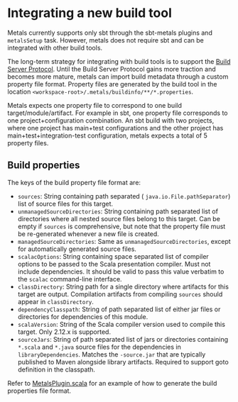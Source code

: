 # Integrating a new build tool

Metals currently supports only sbt through the sbt-metals plugins and
`metalsSetup` task. However, metals does not require sbt and can be integrated
with other build tools.

The long-term strategy for integrating with build tools is to support the
[Build Server Protocol](https://github.com/scalacenter/bsp/blob/master/docs/bsp.md).
Until the Build Server Protocol gains more traction and becomes more mature,
metals can import build metadata through a custom property file format. Property
files are generated by the build tool in the location
`<workspace-root>/.metals/buildinfo/**/*.properties`.

Metals expects one property file to correspond to one build
target/module/artifact. For example in sbt, one property file corresponds to one
project+configuration combination. An sbt build with two projects, where one
project has main+test configurations and the other project has
main+test+integration-test configuration, metals expects a total of 5 property
files.

## Build properties

The keys of the build property file format are:

* `sources`: String containing path separated ( `java.io.File.pathSeparator`)
  list of source files for this target.
* `unmanagedSourceDirectories`: String containing path separated list of
  directories where all nested source files belong to this target. Can be empty
  if `sources` is comprehensive, but note that the property file must be
  re-generated whenever a new file is created.
* `managedSourceDirectories`: Same as `unmanagedSourceDirectories`, except for
  automatically generated source files.
* `scalacOptions`: String containing space separated list of compiler options to
  be passed to the Scala presentation compiler. Must not include dependencies.
  It should be valid to pass this value verbatim to the `scalac` command-line
  interface.
* `classDirectory`: String path for a single directory where artifacts for this
  target are output. Compilation artifacts from compiling `sources` should
  appear in `classDirectory`.
* `dependencyClasspath`: String of path separated list of either jar files or
  directories for dependencies of this module.
* `scalaVersion`: String of the Scala compiler version used to compile this
  target. Only 2.12.x is supported.
* `sourceJars`: String of path separated list of jars or directories containing
  `*.scala` and `*.java` source files for the dependencies in
  `libraryDependencies`. Matches the `-source.jar` that are typically published
  to Maven alongside library artifacts. Required to support goto definition in
  the classpath.

Refer to
[MetalsPlugin.scala](https://github.com/scalameta/metals/blob/master/sbt-metals/src/main/scala/scala/meta/sbt/MetalsPlugin.scala)
for an example of how to generate the build properties file format.

